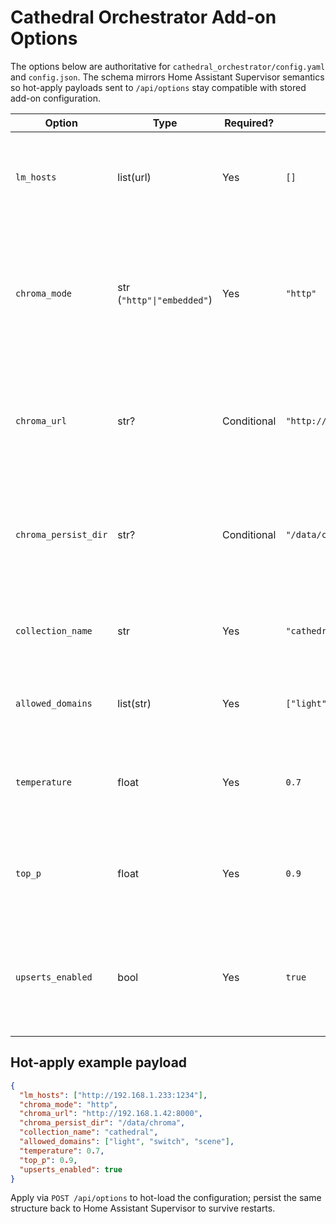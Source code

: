 # Cathedral Orchestrator Add-on Options

The options below are authoritative for `cathedral_orchestrator/config.yaml` and `config.json`. The schema mirrors Home Assistant Supervisor semantics so hot-apply payloads sent to `/api/options` stay compatible with stored add-on configuration.

| Option | Type | Required? | Default | Description | Example |
| --- | --- | --- | --- | --- | --- |
| `lm_hosts` | list(url) | Yes | `[]` | Ordered list of language model base URLs. Trailing `/v1` is stripped automatically. | `["http://192.168.1.233:1234"]` |
| `chroma_mode` | str (`"http"\|"embedded"`) | Yes | `"http"` | Determines whether vectors are proxied to a remote Chroma HTTP server or stored in the embedded engine. | `"embedded"` |
| `chroma_url` | str? | Conditional | `"http://127.0.0.1:8000"` | Remote Chroma endpoint used when `chroma_mode` is `"http"`. Ignored for embedded mode. | `"http://192.168.1.42:8000"` |
| `chroma_persist_dir` | str? | Conditional | `"/data/chroma"` | Filesystem directory for embedded Chroma persistence. Required when `chroma_mode` is `"embedded"`. | `"/data/chroma"` |
| `collection_name` | str | Yes | `"cathedral"` | Chroma collection that stores embeddings for the orchestrator. | `"cathedral"` |
| `allowed_domains` | list(str) | Yes | `["light","switch","scene"]` | Home Assistant domains exposed to MPC tools. | `["light","switch","scene","media_player"]` |
| `temperature` | float | Yes | `0.7` | Default sampling temperature applied to LM Studio compatible hosts. | `0.6` |
| `top_p` | float | Yes | `0.9` | Default nucleus sampling value passed through to upstream models. | `0.85` |
| `upserts_enabled` | bool | Yes | `true` | Enables real-time embedding upserts to Chroma. Disable to operate in read-only replay mode. | `false` |

## Hot-apply example payload

```json
{
  "lm_hosts": ["http://192.168.1.233:1234"],
  "chroma_mode": "http",
  "chroma_url": "http://192.168.1.42:8000",
  "chroma_persist_dir": "/data/chroma",
  "collection_name": "cathedral",
  "allowed_domains": ["light", "switch", "scene"],
  "temperature": 0.7,
  "top_p": 0.9,
  "upserts_enabled": true
}
```

Apply via `POST /api/options` to hot-load the configuration; persist the same structure back to Home Assistant Supervisor to survive restarts.
